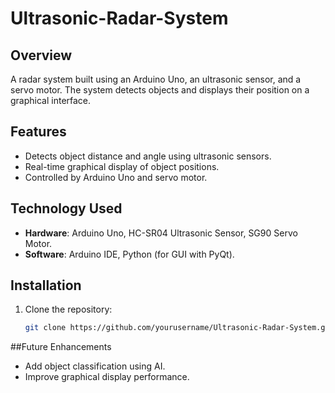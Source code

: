 # Ultrasonic-Radar-System

## Overview
A radar system built using an Arduino Uno, an ultrasonic sensor, and a servo motor. The system detects objects and displays their position on a graphical interface.

## Features
- Detects object distance and angle using ultrasonic sensors.
- Real-time graphical display of object positions.
- Controlled by Arduino Uno and servo motor.

## Technology Used
- **Hardware**: Arduino Uno, HC-SR04 Ultrasonic Sensor, SG90 Servo Motor.
- **Software**: Arduino IDE, Python (for GUI with PyQt).

## Installation
1. Clone the repository:
   ```bash
   git clone https://github.com/yourusername/Ultrasonic-Radar-System.git

##Future Enhancements
- Add object classification using AI.
- Improve graphical display performance.
